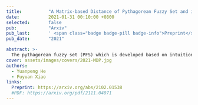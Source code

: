 ```yaml
---
title:          "A Matrix-based Distance of Pythagorean Fuzzy Set and its Application in Medical Diagnosis"
date:           2021-01-31 00:10:00 +0800
selected:       false
pub:            "Arxiv"
pub_last:       ' <span class="badge badge-pill badge-info">Preprint</span>'
pub_date:       "2021"

abstract: >-
  The pythagorean fuzzy set (PFS) which is developed based on intuitionistic fuzzy set, is more efficient in elaborating and disposing uncertainties in indeterminate situations, which is a very reason of that PFS is applied in various kinds of fields. How to measure the distance between two pythagorean fuzzy sets is still an open issue. Mnay kinds of methods have been proposed to present the of the question in former reaserches. However, not all of existing methods can accurately manifest differences among pythagorean fuzzy sets and satisfy the property of similarity. And some other kinds of methods neglect the relationship among three variables of pythagorean fuzzy set. To addrees the proplem, a new method of measuring distance is proposed which meets the requirements of axiom of distance measurement and is able to indicate the degree of distinction of PFSs well. Then some numerical examples are offered to to verify that the method of measuring distances can avoid the situation that some counter? intuitive and irrational results are produced and is more effective, reasonable and advanced than other similar methods. Besides, the proposed method of measuring distances between PFSs is applied in a real environment of application which is the medical diagnosis and is compared with other previous methods to demonstrate its superiority and efficiency. And the feasibility of the proposed method in handling uncertainties in practice is also proved at the same time.
cover: assets/images/covers/2021-MDP.jpg
authors:
  - Yuanpeng He
  - Fuyuan Xiao
links:
  Preprint: https://arxiv.org/abs/2102.01538
  #PDF: https://arxiv.org/pdf/2111.04071
---
```

